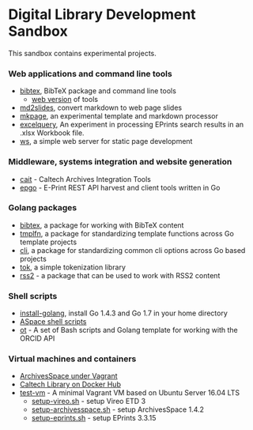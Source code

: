 # Digital Library Development Sandbox

This sandbox contains experimental projects.


### Web applications and command line tools

+ [bibtex](https://caltechlibrary.github.io/bibtex), BibTeX package and command line tools
    + [web version](https://caltechlibrary.github.io/bibtex/webapp) of tools
+ [md2slides](https://caltechlibrary.github.io/md2slides), convert markdown to web page slides
+ [mkpage](https://caltechlibrary.github.io/mkpage), an experimental template and markdown processor
+ [excelquery](https://caltechlibrary.github.io/excelquery), An experiment in processing EPrints search results in an .xlsx Workbook file.
+ [ws](https://caltechlibrary.github.io/ws), a simple web server for static page development


### Middleware, systems integration and website generation

+ [cait](https://caltechlibrary.github.io/cait) - Caltech Archives Integration Tools
+ [epgo](https://github.com/caltechlibrary/epgo) - E-Print REST API harvest and client tools written in Go

### Golang packages

+ [bibtex](https://github.com/caltechlibrary/bibtex), a package for working with BibTeX content
+ [tmplfn](https://github.com/caltechlibrary/tmplfn), a package for standardizing template functions across Go template projects
+ [cli](https://github.com/caltechlibrary/cli), a package for standardizing common cli options across Go based projects
+ [tok](https://github.com/caltechlibrary/tok), a simple tokenization library
+ [rss2](https://github.com/caltechlibrary/rss2) - a package that can be used to work with RSS2 content


### Shell scripts

+ [install-golang](https://github.com/caltechlibrary/install-golang), install Go 1.4.3 and Go 1.7 in your home directory
+ [ASpace shell scripts](https://github.com/caltechlibrary/aspace-shell-scripts)
+ [ot](https://github.com/caltechlibrary/ot) - A set of Bash scripts and Golang template for working with the ORCID API

### Virtual machines and containers

+ [ArchivesSpace under Vagrant](https://github.com/caltechlibrary/archivesspace_vagrant)
+ [Caltech Library on Docker Hub](https://hub.docker.com/u/caltechlibrary)
+ [test-vm](https://github.com/caltechlibrary/test-vm) - A minimal Vagrant VM based on Ubuntu Server 16.04 LTS
    + [setup-vireo.sh](https://raw.githubusercontent.com/caltechlibrary/test-vm/master/setup-vireo.sh) - setup Vireo ETD 3
    + [setup-archivesspace.sh](https://raw.githubusercontent.com/caltechlibrary/test-vm/master/setup-archivesspace.sh) - setup ArchivesSpace 1.4.2
    + [setup-eprints.sh](https://raw.githubusercontent.com/caltechlibrary/test-vm/master/setup-eprints.sh) - setup EPrints 3.3.15


